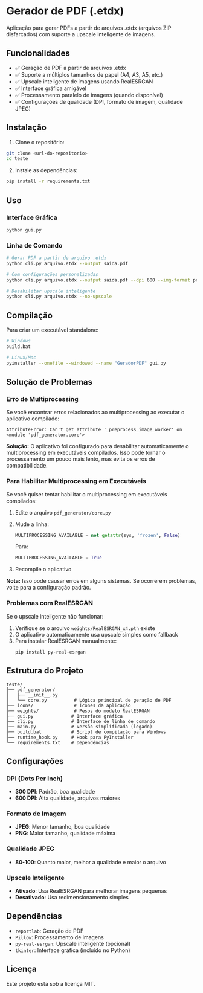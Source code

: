 # Gerador de PDF (.etdx)

Aplicação para gerar PDFs a partir de arquivos .etdx (arquivos ZIP disfarçados) com suporte a upscale inteligente de imagens.

## Funcionalidades

- ✅ Geração de PDF a partir de arquivos .etdx
- ✅ Suporte a múltiplos tamanhos de papel (A4, A3, A5, etc.)
- ✅ Upscale inteligente de imagens usando RealESRGAN
- ✅ Interface gráfica amigável
- ✅ Processamento paralelo de imagens (quando disponível)
- ✅ Configurações de qualidade (DPI, formato de imagem, qualidade JPEG)

## Instalação

1. Clone o repositório:
```bash
git clone <url-do-repositorio>
cd teste
```

2. Instale as dependências:
```bash
pip install -r requirements.txt
```

## Uso

### Interface Gráfica
```bash
python gui.py
```

### Linha de Comando
```bash
# Gerar PDF a partir de arquivo .etdx
python cli.py arquivo.etdx --output saida.pdf

# Com configurações personalizadas
python cli.py arquivo.etdx --output saida.pdf --dpi 600 --img-format png --jpeg-quality 95

# Desabilitar upscale inteligente
python cli.py arquivo.etdx --no-upscale
```

## Compilação

Para criar um executável standalone:

```bash
# Windows
build.bat

# Linux/Mac
pyinstaller --onefile --windowed --name "GeradorPDF" gui.py
```

## Solução de Problemas

### Erro de Multiprocessing

Se você encontrar erros relacionados ao multiprocessing ao executar o aplicativo compilado:

```
AttributeError: Can't get attribute '_preprocess_image_worker' on <module 'pdf_generator.core'>
```

**Solução:** O aplicativo foi configurado para desabilitar automaticamente o multiprocessing em executáveis compilados. Isso pode tornar o processamento um pouco mais lento, mas evita os erros de compatibilidade.

### Para Habilitar Multiprocessing em Executáveis

Se você quiser tentar habilitar o multiprocessing em executáveis compilados:

1. Edite o arquivo `pdf_generator/core.py`
2. Mude a linha:
   ```python
   MULTIPROCESSING_AVAILABLE = not getattr(sys, 'frozen', False)
   ```
   Para:
   ```python
   MULTIPROCESSING_AVAILABLE = True
   ```

3. Recompile o aplicativo

**Nota:** Isso pode causar erros em alguns sistemas. Se ocorrerem problemas, volte para a configuração padrão.

### Problemas com RealESRGAN

Se o upscale inteligente não funcionar:

1. Verifique se o arquivo `weights/RealESRGAN_x4.pth` existe
2. O aplicativo automaticamente usa upscale simples como fallback
3. Para instalar RealESRGAN manualmente:
   ```bash
   pip install py-real-esrgan
   ```

## Estrutura do Projeto

```
teste/
├── pdf_generator/
│   ├── __init__.py
│   └── core.py          # Lógica principal de geração de PDF
├── icons/               # Ícones da aplicação
├── weights/             # Pesos do modelo RealESRGAN
├── gui.py              # Interface gráfica
├── cli.py              # Interface de linha de comando
├── main.py             # Versão simplificada (legado)
├── build.bat           # Script de compilação para Windows
├── runtime_hook.py     # Hook para PyInstaller
└── requirements.txt    # Dependências
```

## Configurações

### DPI (Dots Per Inch)
- **300 DPI**: Padrão, boa qualidade
- **600 DPI**: Alta qualidade, arquivos maiores

### Formato de Imagem
- **JPEG**: Menor tamanho, boa qualidade
- **PNG**: Maior tamanho, qualidade máxima

### Qualidade JPEG
- **80-100**: Quanto maior, melhor a qualidade e maior o arquivo

### Upscale Inteligente
- **Ativado**: Usa RealESRGAN para melhorar imagens pequenas
- **Desativado**: Usa redimensionamento simples

## Dependências

- `reportlab`: Geração de PDF
- `Pillow`: Processamento de imagens
- `py-real-esrgan`: Upscale inteligente (opcional)
- `tkinter`: Interface gráfica (incluído no Python)

## Licença

Este projeto está sob a licença MIT. 